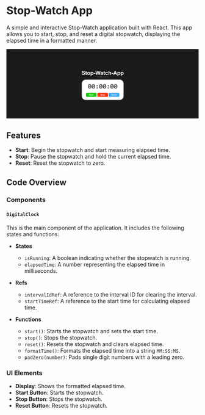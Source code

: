 # Stop-Watch App

A simple and interactive Stop-Watch application built with React. This app allows you to start, stop, and reset a digital stopwatch, displaying the elapsed time in a formatted manner.

![Clock App Screenshot](./.github/screen.png)

## Features

- **Start**: Begin the stopwatch and start measuring elapsed time.
- **Stop**: Pause the stopwatch and hold the current elapsed time.
- **Reset**: Reset the stopwatch to zero.

## Code Overview

### Components

#### `DigitalClock`

This is the main component of the application. It includes the following states and functions:

- **States**
  - `isRunning`: A boolean indicating whether the stopwatch is running.
  - `elapsedTime`: A number representing the elapsed time in milliseconds.

- **Refs**
  - `intervalIdRef`: A reference to the interval ID for clearing the interval.
  - `startTimeRef`: A reference to the start time for calculating elapsed time.

- **Functions**
  - `start()`: Starts the stopwatch and sets the start time.
  - `stop()`: Stops the stopwatch.
  - `reset()`: Resets the stopwatch and clears elapsed time.
  - `formatTime()`: Formats the elapsed time into a string `MM:SS:MS`.
  - `padZero(number)`: Pads single digit numbers with a leading zero.

### UI Elements

- **Display**: Shows the formatted elapsed time.
- **Start Button**: Starts the stopwatch.
- **Stop Button**: Stops the stopwatch.
- **Reset Button**: Resets the stopwatch.